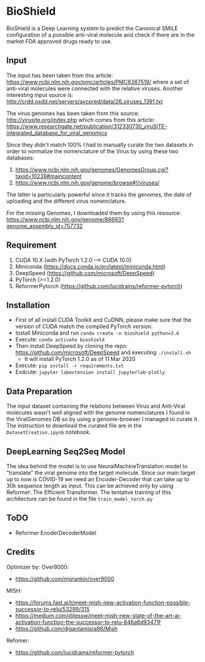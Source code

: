 # BioShield

BioShield is a Deep Learning system to predict the Canonical SMILE configuration of a possible anti-viral molecule
and check if there are in the market FDA approved drugs ready to use.

## Input
The input has been taken from this article: https://www.ncbi.nlm.nih.gov/pmc/articles/PMC6367519/ where a set of anti-viral molecules
were connected with the relative viruses.
Another interesting input source is: http://crdd.osdd.net/servers/avcpred/data/26_viruses_1391.txt

The virus genomes has been taken from this source: http://virusite.org/index.php which comes from this article: https://www.researchgate.net/publication/312330730_viruSITE-integrated_database_for_viral_genomics

Since they didn't match 100% I had to manually curate the two datasets in order to normalize the nomenclature of the Virus by using these two databases:
1. https://www.ncbi.nlm.nih.gov/genomes/GenomesGroup.cgi?taxid=10239#maincontent
2. https://www.ncbi.nlm.nih.gov/genome/browse#!/viruses/
   
The latter is particularly powerful since it tracks the genomes, the date of uploading and the different virus nomenclature.

For the missing Genomes, I downloaded them by using this resource: https://www.ncbi.nlm.nih.gov/genome/86693?genome_assembly_id=757732

## Requirement
1. CUDA 10.X (with PyTorch 1.2.0 --> CUDA 10.0)
2. Miniconda (https://docs.conda.io/en/latest/miniconda.html)
3. DeepSpeed (https://github.com/microsoft/DeepSpeed)
4. PyTorch (>=1.2.0)
5. ReformerPytorch (https://github.com/lucidrains/reformer-pytorch)

## Installation
- First of all install CUDA Toolkit and CuDNN, please make sure that the version of CUDA match the compiled PyTorch version.
- Install Miniconda and run `conda create -n bioshield python=3.6`
- Execute: `conda activate bioshield`
- Then install DeepSpeed by cloning the repo: https://github.com/microsoft/DeepSpeed and executing `./install.sh`
  - It will install PyTorch 1.2.0 as of 11 Mar 2020
- Execute: `pip install -r requirements.txt`
- Exdcute: `jupyter labextension install jupyterlab-plotly`

## Data Preparation

The input dataset containing the relations between Virus and Anti-Viral molecules wasn't well aligned with the
genome nomenclatures I found in the ViralGenomes DB so by using a genome-browser I managed to curate it.
The instruction to download the curated file are in the `DatasetCreation.ipynb` notebook.

## DeepLearning Seq2Seq Model

The idea behind the model is to use NeuralMachineTranslation model to "translate" the viral genome into the target
molecule. Since our main target up to now is COVID-19 we need an Encoder-Decoder that can take up to 30k sequence length
as input. This can be achieved only by using Reformer: The Efficient Transformer. The tentative training of this architecture can be found in the file `train_model_torch.py`

## ToDO

- Reformer EnoderDecoderModel

## Credits

Optimizer by: Over9000: 
- https://github.com/mgrankin/over9000

MISH:
- https://forums.fast.ai/t/meet-mish-new-activation-function-possible-successor-to-relu/53299/315
- https://medium.com/@lessw/meet-mish-new-state-of-the-art-ai-activation-function-the-successor-to-relu-846a6d93471f
- https://github.com/digantamisra98/Mish

Refomer:
- https://github.com/lucidrains/reformer-pytorch

